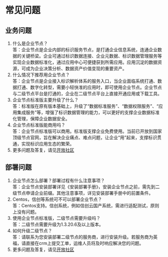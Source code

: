 # 常见问题

## 业务问题
1. 什么是企业节点？\
答：企业节点是企业内部的标识服务节点，是打通企业信息系统，连通企业数据的关键桥梁。企业可通过标识数据连接、企业元数据、标识数据管理服务等实现企业数据标准化，通过应用中心可便捷获到所需应用。应用沉淀的数据资源，可成为企业决策分析、数据资产价值变现的重要资产。
2. 什么情况下推荐用企业节点？\
答：企业节点是企业接入标识解析体系的服务入口，当企业面临系统打通、数据打通、数字化转型，需要小轻快准的应用时，即可使用企业节点。企业节点与二级节点平台是打通的，企业在二级节点平台上直接开通应用或下载工具。
3. 企业节点标准版主要升级了什么？  
答：标准版在原有版本基础上，升级了“数据标准服务”、“数据权限服务”、“应用集成服务”等，增强了标识数据管理的能力，可以更好的支撑企业数据标准化管理，保障企业数据安全。
4. 企业节点标准版能商用吗？\
答：企业节点标准版可以商用。标准版支撑企业免费使用。当前已开放到国家顶级节点官网，旨在解决企业痛点、难点问题，让企业“用”起来，支撑标识贯通，实现标识应用生态的繁荣。
5. 更多问题及答复，请见[开放社区](https://snms.teleinfo.cn/zst/#/public/idhub-open)

## 部署问题
1. 企业节点怎么部署？部署过程有什么注意事项？  
答：企业节点安装部署详见《安装部署手册》，安装企业节点之前，需先到二级节点申请企业前缀。其他注意事项，详见安装部署手册中的前置条件。
2. Centos，信创等系统可不可以部署企业节点？\
答：Centos支持。信创系统，例如信创云国产系统，需进行适配测试，原则上没有问题。
3. 使用企业节点标准版，二级节点需要升级吗？\
答：二级节点需要升级为1.3.20.6及以上版本。
4. 如何升级二级节点？\
答：请联系为您安装部署二级节点的服务商，进行安装升级。若服务商为英福，请直接在crm上提交工单，运维人员将及时响应解决您的问题。
5. 更多问题及答复，请见[开放社区](https://snms.teleinfo.cn/zst/#/public/idhub-open)

